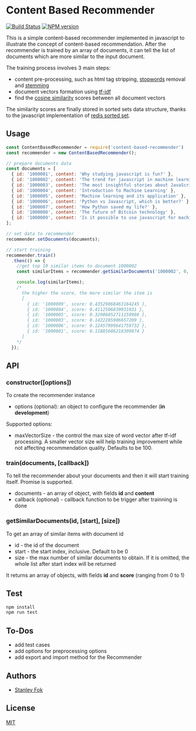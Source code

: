 Content Based Recommender
=======

[![Build Status](https://travis-ci.org/stanleyfok/content-based-recommender.png?branch=master)](https://travis-ci.org/stanleyfok/content-based-recommender)
[![NPM version](https://img.shields.io/npm/v/content-based-recommender.svg)](https://www.npmjs.com/package/content-based-recommender)

This is a simple content-based recommender implemented in javascript to illustrate the concept of content-based recommendation. After the recommender is trained by an array of documents, it can tell the list of documents which are more similar to the input document.

The training process involves 3 main steps:
* content pre-processing, such as html tag stripping, [stopwords](http://xpo6.com/list-of-english-stop-words/) removal and [stemming](http://9ol.es/porter_js_demo.html)
* document vectors formation using [tf-idf](https://lizrush.gitbooks.io/algorithms-for-webdevs-ebook/content/chapters/tf-idf.html)
* find the [cosine similarity](https://en.wikipedia.org/wiki/Cosine_similarity) scores between all document vectors

The similarity scores are finally stored in sorted sets data structure, thanks to the javascript implementation of [redis sorted set](https://www.npmjs.com/package/redis-sorted-set).

## Usage

```js
const ContentBasedRecommender = require('content-based-recommender')
const recommender = new ContentBasedRecommender();

// prepare documents data
const documents = [
  { id: '1000001', content: 'Why studying javascript is fun?' },
  { id: '1000002', content: 'The trend for javascript in machine learning' },
  { id: '1000003', content: 'The most insightful stories about JavaScript' },
  { id: '1000004', content: 'Introduction to Machine Learning' },
  { id: '1000005', content: 'Machine learning and its application' },
  { id: '1000006', content: 'Python vs Javascript, which is better?' },
  { id: '1000007', content: 'How Python saved my life?' },
  { id: '1000008', content: 'The future of Bitcoin technology' },
  { id: '1000009', content: 'Is it possible to use javascript for machine learning?' }
];

// set data to recommender
recommender.setDocuments(documents);

// start training
recommender.train()
  .then(() => {
    //get top 10 similar items to document 1000002
    const similarItems = recommender.getSimilarDocuments('1000002', 0, 10);

    console.log(similarItems);
    /*
      the higher the score, the more similar the item is
      [
        { id: '1000009', score: 0.43529868463164245 },
        { id: '1000004', score: 0.4112506830931031 },
        { id: '1000005', score: 0.32986852711159986 },
        { id: '1000003', score: 0.1422285906657209 },
        { id: '1000006', score: 0.12457999641759732 },
        { id: '1000001', score: 0.11885606218309874 }
      ]
    */
  });
```
## API

### constructor([options])

To create the recommender instance

* options (optional): an object to configure the recommender (**in development**)

Supported options:

* maxVectorSize - the control the max size of word vector after tf-idf processing. A smaller vector size will help training improvement while not affecting recommendation quality. Defaults to be 100.

### train(documents, [callback])

To tell the recommender about your documents and then it will start training itself. Promise is supported.

* documents - an array of object, with fields **id** and **content**
* callback (optional) - callback function to be trigger after trainning is done

### getSimilarDocuments(id, [start], [size])

To get an array of similar items with document id

* id - the id of the document
* start - the start index, inclusive. Default to be 0
* size - the max number of similar documents to obtain. If it is omitted, the whole list after start index will be returned

It returns an array of objects, with fields **id** and **score** (ranging from 0 to 1)

## Test

```bash
npm install
npm run test
```

## To-Dos

* add test cases
* add options for preprocessing options
* add export and import method for the Recommender

## Authors

  - [Stanley Fok](https://github.com/stanleyfok)

## License

  [MIT](./LICENSE)
